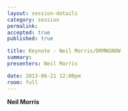 ```yaml
---
layout: session-details
category: session
permalink:
accepted: true
published: true 

title: Keynote - Neil Morris/DRMNGNOW
summary:
presenters: Neil Morris

date: 2013-06-21 12:00pm
room: full
---
```


**Neil Morris**
